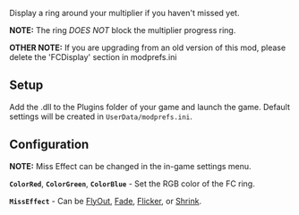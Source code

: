 Display a ring around your multiplier if you haven't missed yet.

**NOTE:** The ring *DOES NOT* block the multiplier progress ring.

**OTHER NOTE:** If you are upgrading from an old version of this mod, please delete the 'FCDisplay' section in modprefs.ini

## Setup

Add the .dll to the Plugins folder of your game and launch the game. Default settings will be created in `UserData/modprefs.ini`.

## Configuration

**NOTE:** Miss Effect can be changed in the in-game settings menu.

**`ColorRed`**, **`ColorGreen`**, **`ColorBlue`** - Set the RGB color of the FC ring.

**`MissEffect`** - Can be [FlyOut](https://bigft.io/i/demo_flyout.gif), [Fade](https://bigft.io/i/demo_fade.gif), [Flicker](https://bigft.io/i/demo_flicker.gif), or [Shrink](https://bigft.io/i/demo_shrink.gif).